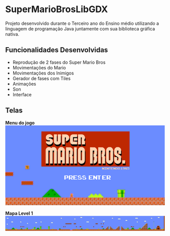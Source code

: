 # SuperMarioBrosLibGDX
Projeto desenvolvido durante o Terceiro ano do Ensino médio utilizando a linguagem de programação Java juntamente com sua biblioteca gráfica nativa.

## Funcionalidades Desenvolvidas
* Reprodução de 2 fases do Super Mario Bros
* Movimentações do Mario
* Movimentações dos Inimigos
* Gerador de fases com Tiles
* Animações
* Son
* Interface

## Telas
**Menu do jogo** <br/>
![Menu do jogo](https://github.com/guilhermegals/Imagens/blob/master/SuperMarioBrosMenu.png "Menu")

**Mapa Level 1** <br/>
![Mapa Level 1](https://github.com/guilhermegals/Imagens/blob/master/SuperMarioBrosMapaLevel1.png "Mapa Level 1")
